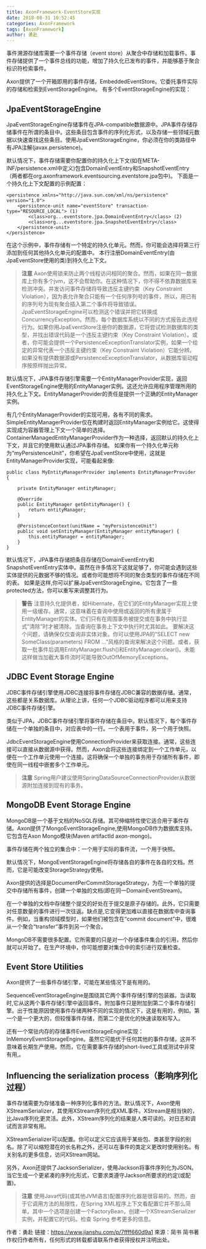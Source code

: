 ```yaml
---
title: AxonFramework-EventStore实现
date: 2018-08-31 10:52:45
categories: AxonFramework
tags: [AxonFramework]
author: 勇赴
---
```


事件溯源存储库需要一个事件存储（event store）从聚合中存储和加载事件。事件存储提供了一个事件总线的功能，增加了持久化已发布的事件，并能够基于聚合标识符检索事件。

<!-- more -->

Axon提供了一个开箱即用的事件存储，EmbeddedEventStore。它委托事件实际的存储和检索到EventStorageEngine。
有多个EventStorageEngine的实现：

## JpaEventStorageEngine

JpaEventStorageEngine存储事件在JPA-compatible数据源中。JPA事件存储存储事件在所谓的条目中。这些条目包含事件的序列化形式，以及存储一些领域元数据以快速查找这些条目。使用JpaEventStorageEngine，你必须在你的类路径中有JPA注解(javax.persistence)。

默认情况下，事件存储需要你配置你的持久化上下文(如在META-INF/persistence.xml中定义)包含DomainEventEntry和SnapshotEventEntry（两者都在org.axonframework.eventsourcing.eventstore.jpa包中)。
下面是一个持久化上下文配置的示例配置：

```
<persistence xmlns="http://java.sun.com/xml/ns/persistence" version="1.0">
    <persistence-unit name="eventStore" transaction-type="RESOURCE_LOCAL"> (1)
        <class>org...eventstore.jpa.DomainEventEntry</class> (2)
        <class>org...eventstore.jpa.SnapshotEventEntry</class>
    </persistence-unit>
</persistence>
```

在这个示例中，事件存储有一个特定的持久化单元。然而，你可能会选择将第三行添加到任何其他持久化单元的配置中。
本行注册DomainEventEntry(由JpaEventStore使用的类)到持久化上下文。

><b>注意</b>
Axon使用锁来防止两个线程访问相同的聚合。然而，如果在同一数据库上你有多个jvm，这不会帮助你。在这种情况下，你不得不依靠数据库来检测冲突。并发访问事件存储将导致违反主键约束（Key Constraint Violation），因为表允许聚合只能有一个任何序列号的事件，所以，用已有的序列号为现有聚合插入第二个事件将导致错误。
JpaEventStorageEngine可以检测这个错误并把它转换成ConcurrencyException。然而，每个数据库系统以不同的方式报告此违规行为。如果你用JpaEventStore注册你的数据源，它将尝试检测数据库的类型，并找出错误代码是一个违反主键约束（Key Constraint Violation）。或者，你可能会提供一个PersistenceExceptionTranslator实例，如果一个给定的异常代表一个违反主键约束（Key Constraint Violation）它能分辨。
如果没有提供数据源或PersistenceExceptionTranslator，从数据库驱动程序按原样抛出异常。

默认情况下，JPA事件存储引擎需要一个EntityManagerProvider实现，返回EventStorageEngine使用的EntityManager实例。这还允许应用程序管理所用的持久化上下文。EntityManagerProvider的责任是提供一个正确的EntityManager实例。

有几个EntityManagerProvider的实现可用，各有不同的需求。SimpleEntityManagerProvider仅在构建时返回EntityManager实例给它。这使得实现成为容器管理上下文一个简单的选择。ContainerManagedEntityManagerProvider作为一种选择，返回默认的持久化上下文，并且它的使用默认通过JPA事件存储。
如果你有一个持久化单元称为“myPersistenceUnit”，你希望在JpaEventStore中使用，这就是EntityManagerProvider实现，可能看起来像:

```
public class MyEntityManagerProvider implements EntityManagerProvider {

    private EntityManager entityManager;

    @Override
    public EntityManager getEntityManager() {
        return entityManager;
    }

    @PersistenceContext(unitName = "myPersistenceUnit")
    public void setEntityManager(EntityManager entityManager) {
        this.entityManager = entityManager;
    }
}
```
 
默认情况下，JPA事件存储把条目存储在DomainEventEntry和SnapshotEventEntry实体中。虽然在许多情况下这就足够了，你可能会遇到这些实体提供的元数据不够的情况。或者你可能想将不同的聚合类型的事件存储在不同的表。
如果是这样,你可以扩展JpaEventStorageEngine。它包含了一些protected方法，你可以重写来调整其行为。

><b>警告</b>
注意持久化提供者，如Hibernate，在它们的EntityManager实现上使用一级缓存。通常，这意味着在查询中使用或返回的所有隶属于EntityManager的实体。它们只有在周围事务被提交或在事务中执行显式“清除”时才被清除。当查询在事务上下文中执行时尤其如此。
要解决这个问题，请确保仅仅查询非实体对象。你可以使用JPA的“SELECT new SomeClass(parameters) FROM ...”风格的查询来解决这个问题。或者，获取一批事件后调用EntityManager.flush()和EntityManager.clear()。未能这样做当加截大事件流时可能导致OutOfMemoryExceptions。

## JDBC Event Storage Engine
JDBC事件存储引擎使用JDBC连接将事件存储在JDBC兼容的数据存储。通常，这些都是关系数据库。从理论上讲，任何一个JDBC驱动程序都可以用来支持JDBC事件存储引擎。

类似于JPA，JDBC事件存储引擎将事件存储在条目中。默认情况下，每个事件存储在一个单独的条目中，对应表中的一行。一个表用于事件，另一个用于快照。

JdbcEventStorageEngine使用ConnectionProvider来获取连接。通常，这些连接可以直接从数据源中获得。然而，Axon会将这些连接绑定到一个工作单元，以便在一个工作单元使用一个连接。这将确保一个单独的事务用于存储所有事件，即使在同一线程中嵌套多个工作单元。

><b>注意</b>
Spring用户建议使用SpringDataSourceConnectionProvider从数据源附加连接到现有的事务。

## MongoDB Event Storage Engine
MongoDB是一个基于文档的NoSQL存储。其可伸缩特性使它适合用于事件存储。Axon提供了MongoEventStorageEngine,使用MongoDB作为数据库支持。它包含在Axon Mongo模块(Maven artifactId axon-mongo)。

事件存储在两个独立的集合中：一个用于实际的事件流，一个用于快照。

默认情况下，MongoEventStorageEngine将存储各自的事件在各自的文档。然而，它是可能改变StorageStrategy使用。

Axon提供的选择是DocumentPerCommitStorageStrategy，为在一个单独的提交中存储所有事件，创建一个单独的文档(即在同一DomainEventStream)。

在一个单独的文档中存储整个提交的好处在于提交是原子存储的。此外，它只需要对任意数量的事件进行一次往返。缺点是,它变得更加难以直接在数据库中查询事件。例如，当重构领域模型时，如果他们被包含在“commit document”中，很难从一个聚合“transfer”事件到另一个聚合。

MongoDB不需要很多配置。它所需要的只是对一个存储事件集合的引用，然后你就可以开始了。在生产环境中，你可能想要对集合中的索引进行双重检查。

## Event Store Utilities
Axon提供了一些事件存储引擎，可能在某些情况下是有用的。

SequenceEventStorageEngine是围绕其它两个事件存储引擎的包装器。当读取时,它从这两个事件存储引擎中返回事件。附加事件只是附加到第二个事件存储引擎。出于性能原因使用事件存储两种不同的实现的情况下，这是有用的，例如。第一个是一个更大的，但较慢事件存储，而第二个是优化的快速读取和写入。

还有一个常驻内存的存储事件EventStorageEngine实现：InMemoryEventStorageEngine。虽然它可能优于任何其他的事件存储，这并不意味着长期生产使用。然而，它在需要事件存储的short-lived工具或测试中非常有用,。

## Influencing the serialization process（影响序列化过程）
事件存储需要为存储准备一种序列化事件的方法。默认情况下，Axon使用XStreamSerializer，其使用XStream序列化成XML事件。XStream是相当快的，比Java序列化更灵活。此外，XStream序列化的结果是人类可读的。对日志和调试而言非常有用。

XStreamSerializer可以配置。你可以定义它应该用于某些包、类甚至字段的别名。除了可以缩短潜在的长名称之外，还可以在事件的类定义更改时使用别名。有关别名的更多信息，访问XStream网站。

另外，Axon还提供了JacksonSerializer，使用Jackson将事件序列化为JSON。当它生成一个更紧凑的序列化形式，它要求类遵守Jackson所要求的约定(或配置)。

><b>注意</b>
使用Java代码(或其他JVM语言)配置序列化器是很容易的。然而，由于它调用方法的局限性，在Spring XML程序上下文看配置它并不那么简单。其中一个选项是创建一个FactoryBean，创建一个XStreamSerializer实例，并配置它的代码。检查 Spring 参考更多的信息。

作者：勇赴
链接：https://www.jianshu.com/p/7ffff660d9a1
來源：简书
简书著作权归作者所有，任何形式的转载都请联系作者获得授权并注明出处。
